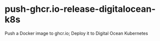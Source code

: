 # push-ghcr.io-release-digitalocean-k8s
Push a Docker image to ghcr.io; Deploy it to Digital Ocean Kubernetes
